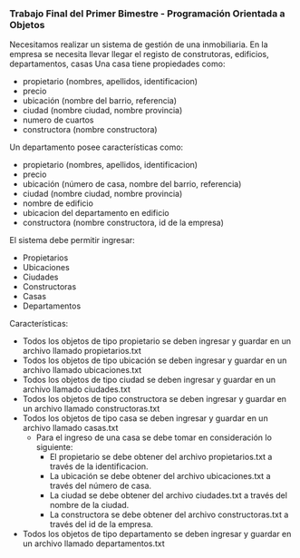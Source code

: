 ### Trabajo Final del Primer Bimestre - Programación Orientada a Objetos
Necesitamos realizar un sistema de gestión de una inmobiliaria. En la empresa se necesita llevar llegar el registo de construtoras, edificios, departamentos, casas
Una casa tiene propiedades como: 

- propietario (nombres, apellidos, identificacion)
- precio
- ubicación (nombre del barrio, referencia)
- ciudad (nombre ciudad, nombre provincia)
- numero de cuartos
- constructora (nombre constructora)

Un departamento posee características como:
- propietario (nombres, apellidos, identificacion)
- precio
- ubicación (número de casa, nombre del barrio, referencia)
- ciudad (nombre ciudad, nombre provincia)
- nombre de edificio
- ubicacion del departamento en edificio
- constructora (nombre constructora, id de la empresa)


El sistema debe permitir ingresar:
- Propietarios
- Ubicaciones
- Ciudades
- Constructoras
- Casas
- Departamentos

Características:
- Todos los objetos de tipo propietario se deben ingresar y guardar en un archivo llamado propietarios.txt
- Todos los objetos de tipo ubicación se deben ingresar y guardar en un archivo llamado ubicaciones.txt
- Todos los objetos de tipo ciudad se deben ingresar y guardar en un archivo llamado ciudades.txt
- Todos los objetos de tipo constructora se deben ingresar y guardar en un archivo llamado constructoras.txt
- Todos los objetos de tipo casa se deben ingresar y guardar en un archivo llamado casas.txt
  - Para el ingreso de una casa se debe tomar en consideración lo siguiente:
    - El propietario se debe obtener del archivo propietarios.txt a través de la identificacion.
    - La ubicación se debe obtener del archivo ubicaciones.txt a través del número de casa.
    - La ciudad se debe obtener del archivo ciudades.txt a través del nombre de la ciudad.
    - La constructora se debe obtener del archivo constructoras.txt a través del id de la empresa.
- Todos los objetos de tipo departamento se deben ingresar y guardar en un archivo llamado departamentos.txt

